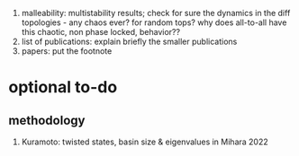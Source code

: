 1. malleability: multistability results; check for sure the dynamics in the diff topologies - any chaos ever? for random tops? why does all-to-all have this chaotic, non phase locked, behavior??
2. list of publications: explain briefly the smaller publications
3. papers: put the footnote


# optional to-do
## methodology
1. Kuramoto: twisted states, basin size & eigenvalues in Mihara 2022
